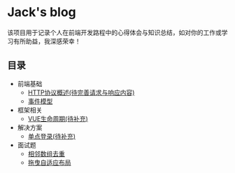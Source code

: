# Jack's blog
  该项目用于记录个人在前端开发路程中的心得体会与知识总结，如对你的工作或学习有所助益，我深感荣幸！

## 目录
- 前端基础
    - [HTTP协议概述(待完善请求与响应内容)](/doc/http.md)
    - [事件模型](/doc/eventModel.md)
- 框架相关
    - [VUE生命周期(待补充)]()
- 解决方案
    - [单点登录(待补充)]()
- 面试题
    - [相邻数组去重](/testQuestion/removalRepetition.js)
    - [拖曳自适应布局](/testQuestion/dragResize.html)
